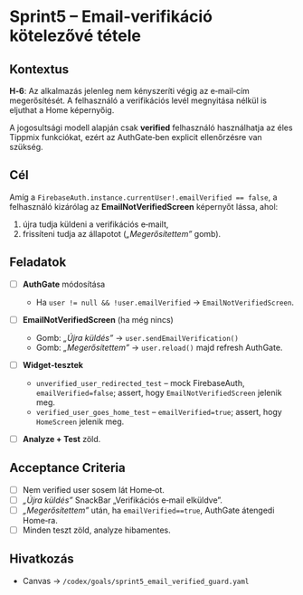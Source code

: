 # Sprint5 – Email‑verifikáció kötelezővé tétele

## Kontextus

**H‑6**: Az alkalmazás jelenleg nem kényszeríti végig az e‑mail‑cím megerősítését. A felhasználó a verifikációs levél megnyitása nélkül is eljuthat a Home képernyőig.

A jogosultsági modell alapján csak **verified** felhasználó használhatja az éles Tippmix funkciókat, ezért az AuthGate‑ben explicit ellenőrzésre van szükség.

## Cél

Amíg a `FirebaseAuth.instance.currentUser!.emailVerified == false`, a felhasználó kizárólag az **EmailNotVerifiedScreen** képernyőt lássa, ahol:

1. újra tudja küldeni a verifikációs e‑mailt,
2. frissíteni tudja az állapotot (*„Megerősítettem”* gomb).

## Feladatok

* [ ] **AuthGate** módosítása

  * Ha `user != null && !user.emailVerified` → `EmailNotVerifiedScreen`.
* [ ] **EmailNotVerifiedScreen** (ha még nincs)

  * Gomb: *„Újra küldés”* → `user.sendEmailVerification()`
  * Gomb: *„Megerősítettem”* → `user.reload()` majd refresh AuthGate.
* [ ] **Widget‑tesztek**

  * `unverified_user_redirected_test` – mock FirebaseAuth, `emailVerified=false`; assert, hogy `EmailNotVerifiedScreen` jelenik meg.
  * `verified_user_goes_home_test` – `emailVerified=true`; assert, hogy `HomeScreen` jelenik meg.
* [ ] **Analyze + Test** zöld.

## Acceptance Criteria

* [ ] Nem verified user sosem lát Home‑ot.
* [ ] *„Újra küldés”* SnackBar „Verifikációs e‑mail elküldve”.
* [ ] *„Megerősítettem”* után, ha `emailVerified==true`, AuthGate átengedi Home‑ra.
* [ ] Minden teszt zöld, analyze hibamentes.

## Hivatkozás

* Canvas → `/codex/goals/sprint5_email_verified_guard.yaml`
